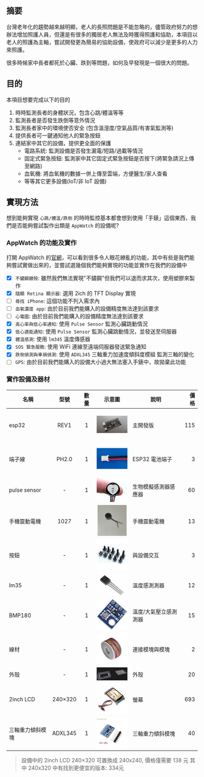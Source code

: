 ## 摘要

台灣老年化的趨勢越來越明顯，老人的長照問題是不能忽略的，儘管政府努力的想辦法增加照護人員，但還是有很多的獨居老人無法及時獲得照護和協助，本項目以老人的照護為主軸，嘗試開發更為簡易的協助設備，使政府可以減少是更多的人力來照護。

很多時候家中長者都死於心臟、跌到等問題，如何及早發現是一個很大的問題。

## 目的

本項目想要完成以下的目的

1. 時時監測長者的身體狀況，包含心跳/體溫等等
2. 監測長者是否發生跌倒等意外情況
3. 監測長者家中的環境使否安全 (包含溫溼度/空氣品質/有害氣監測等)
4. 提供長者可一鍵通知他人的緊急按鈕
5. 連結家中其它的設備，提供更全面的保護
    - 電路系統: 監測設備是否發生漏電/短路/過載等情況
    - 固定式緊急按鈕: 監測家中其它固定式緊急按鈕是否按下(將緊急請況上傳至網路)
    - 血氧機: 將血氧機的數據一併上傳至雲端，方便醫生/家人查看
    - 等等其它更多設備(IoT/非 IoT 設備)

## 實現方法

想到能夠實現 `心跳/體溫/跌倒` 的時時監控基本都會想到使用「手錶」這個東西，我們是否能夠嘗試製作出類是 `AppWatch` 的設備呢?

### AppWatch 的功能及實作

打開 AppWatch 的[官網](https://www.apple.com/tw/shop/buy-watch/apple-watch)，可以看到很多令人眼花繚亂的功能，其中有些是我們能夠嘗試實做出來的，並嘗試選幾個我們能夠實現的功能並實作在我們的設備中

- [x] `不鏽鋼錶殼`: 雖然我們無法實現"不鏽鋼"但我們可以退而求其次，使用塑膠來製作
- [x] `隨顯 Retina 顯示器`: 選用 2ich 的 TFT Display 實現
- [ ] `尋找 iPhone`: 這個功能不列入需求內
- [ ] `血氧濃度 app`: 由於目前我們能購入的設備精度無法達到該要求
- [ ] `心電圖`: 由於目前我們能購入的設備精度無法達到該要求
- [x] `高心率與低心率通知`: 使用 `Pulse Sensor` 監測心臟跳動情況
- [x] `低心適能通知`: 使用 `Pulse Sensor` 監測心臟跳動情況，並發送至伺服器
- [x] `體溫感測`: 使用 `lm345` 溫度傳感器
- [x] `SOS 緊急服務`: 使用 WiFi 連線至遠端伺服器發送緊急通知
- [x] `跌倒偵測與車禍偵測`: 使用 `ADXL345` 三軸重力加速度傾斜度模組 監測三軸的變化
- [ ] `GPS`: 由於目前我們能購入的設備大小過大無法塞入手錶中，故拋棄此功能

### 實作設備及器材

| 名稱             |  型號   | 數量  | 示意圖                                                                       | 說明                  | 價格 |
| ---------------- | :-----: | :---: | ---------------------------------------------------------------------------- | --------------------- | ---: |
| esp32            |  REV1   |   1   | <img src="assets/esp32_REV1.png" alt="esp32_REV1" width="100px" />           | 主開發版              |  115 |
| 端子線           |  PH2.0  |   1   | <img src="assets/PH2_0.png" alt="PH2.0" width="100px" />                     | ESP32 電池端子        |    3 |
| pulse sensor     |    -    |   1   | <img src="assets/pulse_sensor.png" alt="pulse sensor" width="100px" />       | 生物模擬感測器感應器  |   60 |
| 手機震動電機     |  1027   |   1   | <img src="assets/vibration_motor.png" alt="vibration motor" width="100px" /> | 手機震動電機          |   13 |
| 按鈕             |    -    |   1   | <img src="assets/button.png" alt="button" width="100px" />                   | 與設備交互            |    3 |
| lm35             |    -    |   1   | <img src="assets/lm35.png" alt="lm35" width="100px" />                       | 溫度感測測器          |   12 |
| BMP180           |    -    |   1   | <img src="assets/bmp180.png" alt="bmp180" width="100px" />                   | 溫度/大氣壓立感測測器 |   15 |
| 線材             |    -    |   1   | <img src="assets/wire.png" alt="wire" width="100px" />                       | 連接模塊與模塊        |    2 |
| 外殼             |    -    |   1   | <img src="assets/shell_model.png" alt="shell model" width="100px" />         | 外殼                  |   20 |
| 2inch LCD        | 240×320 |   1   | <img src="assets/2inch_LCD.png" alt="2inch LCD" width="100px" />             | 螢幕                  |  693 |
| 三軸重力傾斜模塊 | ADXL345 |   1   | <img src="assets/ADXL345.png" alt="ADXL345" width="100px" />                 | 三軸重力傾斜模塊      |   40 |

> 設備中的 2inch LCD 240×320 可置換成 240x240, 價格僅需要 138 元
> 其中 240x320 中有找到更便宜的版本: 334元

<!-- https://www.apple.com/tw/shop/buy-watch/apple-watch -->
